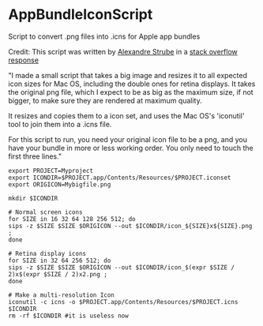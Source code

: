 # AppBundleIconScript
Script to convert .png files into .icns for Apple app bundles

Credit:
This script was written by [Alexandre Strube](https://stackoverflow.com/users/907465/alexandre-strube?tab=profile)
in a [stack overflow response](https://stackoverflow.com/a/31883126/9137234)

"I made a small script that takes a big image and resizes it to all expected icon sizes for Mac OS, including the double ones for retina displays. It takes the original png file, which I expect to be as big as the maximum size, if not bigger, to make sure they are rendered at maximum quality.

It resizes and copies them to a icon set, and uses the Mac OS's 'iconutil' tool to join them into a .icns file.

For this script to run, you need your original icon file to be a png, and you have your bundle in more or less working order. You only need to touch the first three lines."

```
export PROJECT=Myproject
export ICONDIR=$PROJECT.app/Contents/Resources/$PROJECT.iconset
export ORIGICON=Mybigfile.png

mkdir $ICONDIR

# Normal screen icons
for SIZE in 16 32 64 128 256 512; do
sips -z $SIZE $SIZE $ORIGICON --out $ICONDIR/icon_${SIZE}x${SIZE}.png ;
done

# Retina display icons
for SIZE in 32 64 256 512; do
sips -z $SIZE $SIZE $ORIGICON --out $ICONDIR/icon_$(expr $SIZE / 2)x$(expr $SIZE / 2)x2.png ;
done

# Make a multi-resolution Icon
iconutil -c icns -o $PROJECT.app/Contents/Resources/$PROJECT.icns $ICONDIR
rm -rf $ICONDIR #it is useless now
```
